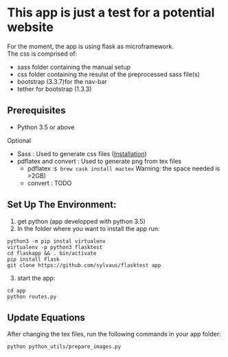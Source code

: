 # This app is just a test for a potential website

For the moment, the app is using flask as microframework.  
The css is comprised of:  
- sass folder containing the manual setup   
- css folder containing the resulst of the preprocessed sass file(s)  
- bootstrap (3.3.7)for the nav-bar   
- tether for bootstrap (1.3.3)  

## Prerequisites
* Python 3.5 or above   

Optional   
* Sass : Used to generate css files ([Installation](http://sass-lang.com/install))
* pdflatex and convert : Used to generate png from tex files  
  * pdflatex :`$ brew cask install mactex` Warning: the space needed is >2GB)
  * convert : TODO

## Set Up The Environment:  
1. get python (app developped with python 3.5)  
2. In the folder where you want to install the app run:  
```
python3 -m pip instal virtualenv
virtualenv -p python3 flasktest
cd flaskapp && . bin/activate
pip install Flask
git clone https://github.com/sylvaus/flasktest app
```

3. start the app:
```
cd app
python routes.py
```   

## Update Equations
After changing the tex files, run the following commands in your app folder:
```
python python_utils/prepare_images.py
```
